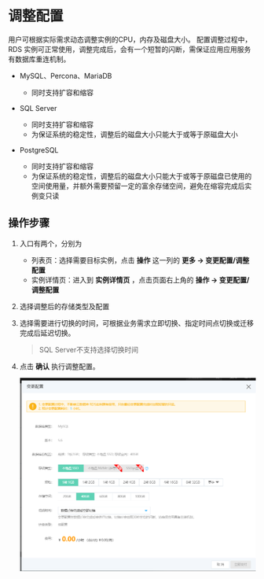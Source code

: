 # 调整配置

用户可根据实际需求动态调整实例的CPU，内存及磁盘大小。 配置调整过程中，RDS 实例可正常使用，调整完成后，会有一个短暂的闪断，需保证应用应用服务有数据库重连机制。

- MySQL、Percona、MariaDB
  - 同时支持扩容和缩容
  
- SQL Server
  - 同时支持扩容和缩容
  - 为保证系统的稳定性，调整后的磁盘大小只能大于或等于原磁盘大小
  
- PostgreSQL 
  - 同时支持扩容和缩容
  - 为保证系统的稳定性，调整后的磁盘大小只能大于或等于原磁盘已使用的空间使用量，并额外需要预留一定的富余存储空间，避免在缩容完成后实例变只读
  
## 操作步骤
1. 入口有两个，分别为
    * 列表页：选择需要目标实例，点击 **操作** 这一列的 **更多 -> 变更配置/调整配置**
    * 实例详情页：进入到 **实例详情页** ，点击页面右上角的 **操作 -> 变更配置/调整配置**
2. 选择调整后的存储类型及配置
3. 选择需要进行切换的时间，可根据业务需求立即切换、指定时间点切换或迁移完成后延迟切换。
   >SQL Server不支持选择切换时间  

4. 点击 **确认** 执行调整配置。
    
   ![调整配置](../../../../../image/RDS/Modify-Instance-Spec.png)
